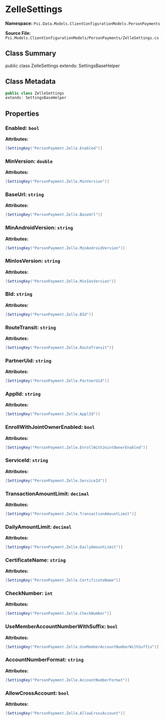 # ZelleSettings

**Namespace:** `Psi.Data.Models.ClientConfigurationModels.PersonPayments`

**Source File:** `Psi.Models.ClientConfigurationModels/PersonPayments/ZelleSettings.cs`

## Class Summary

public class ZelleSettings
extends: SettingsBaseHelper

## Class Metadata

```typescript
public class ZelleSettings
extends: SettingsBaseHelper
```

## Properties

### Enabled: `bool`

**Attributes:**
```csharp
[SettingKey("PersonPayment.Zelle.Enabled")]
```

### MinVersion: `double`

**Attributes:**
```csharp
[SettingKey("PersonPayment.Zelle.MinVersion")]
```

### BaseUrl: `string`

**Attributes:**
```csharp
[SettingKey("PersonPayment.Zelle.BaseUrl")]
```

### MinAndroidVersion: `string`

**Attributes:**
```csharp
[SettingKey("PersonPayment.Zelle.MinAndroidVersion")]
```

### MinIosVersion: `string`

**Attributes:**
```csharp
[SettingKey("PersonPayment.Zelle.MinIosVersion")]
```

### BId: `string`

**Attributes:**
```csharp
[SettingKey("PersonPayment.Zelle.BId")]
```

### RouteTransit: `string`

**Attributes:**
```csharp
[SettingKey("PersonPayment.Zelle.RouteTransit")]
```

### PartnerUid: `string`

**Attributes:**
```csharp
[SettingKey("PersonPayment.Zelle.PartnerUid")]
```

### ApplId: `string`

**Attributes:**
```csharp
[SettingKey("PersonPayment.Zelle.ApplId")]
```

### EnrollWithJointOwnerEnabled: `bool`

**Attributes:**
```csharp
[SettingKey("PersonPayment.Zelle.EnrollWithJointOwnerEnabled")]
```

### ServiceId: `string`

**Attributes:**
```csharp
[SettingKey("PersonPayment.Zelle.ServiceId")]
```

### TransactionAmountLimit: `decimal`

**Attributes:**
```csharp
[SettingKey("PersonPayment.Zelle.TransactionAmountLimit")]
```

### DailyAmountLimit: `decimal`

**Attributes:**
```csharp
[SettingKey("PersonPayment.Zelle.DailyAmountLimit")]
```

### CertificateName: `string`

**Attributes:**
```csharp
[SettingKey("PersonPayment.Zelle.CertificateName")]
```

### CheckNumber: `int`

**Attributes:**
```csharp
[SettingKey("PersonPayment.Zelle.CheckNumber")]
```

### UseMemberAccountNumberWithSuffix: `bool`

**Attributes:**
```csharp
[SettingKey("PersonPayment.Zelle.UseMemberAccountNumberWithSuffix")]
```

### AccountNumberFormat: `string`

**Attributes:**
```csharp
[SettingKey("PersonPayment.Zelle.AccountNumberFormat")]
```

### AllowCrossAccount: `bool`

**Attributes:**
```csharp
[SettingKey("PersonPayment.Zelle.AllowCrossAccount")]
```
